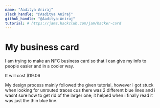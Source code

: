 ```yaml
---
name: "Aaditya Aniraj"
slack_handle: "@Aaditya Aniraj"
github_handle: "@Aaditya-Aniraj"
tutorial: # https://jams.hackclub.com/jam/hacker-card
---
```


# My business card 

<!-- Describe your board in 2-3 sentences. What are you making? What will it do? -->
I am trying to make an NFC business card so that I can give my info to people easier and in a cooler way.
<!-- How much is it going to cost? -->
It will cost $19.06
<!-- Tell us a little bit about your design process. What were some challenges? What helped? ***Totally optional*** -->
My design process mainly followed the given tutorial, however I got stuck when looking for unrouted traces cus there was 2 different blue lines and i wasnt sure how to get rid of the larger one; it helped when i finally read it was just the thin blue line.
